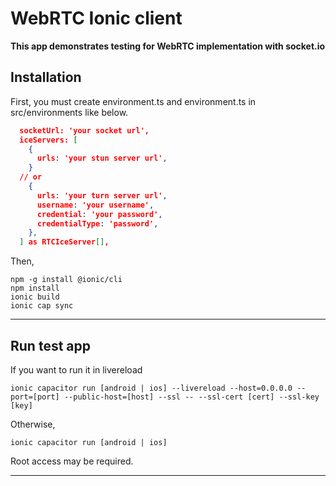 # WebRTC Ionic client

**This app demonstrates testing for WebRTC implementation with socket.io**

## Installation

First, you must create environment.ts and environment.ts in src/environments like below.

``` json
  socketUrl: 'your socket url',
  iceServers: [
    {
      urls: 'your stun server url',
    }
  // or
    {
      urls: 'your turn server url',
      username: 'your username',
      credential: 'your password',
      credentialType: 'password',
    },
  ] as RTCIceServer[],
```

Then,


```
npm -g install @ionic/cli
npm install
ionic build
ionic cap sync
```

___

## Run test app

If you want to run it in livereload

    ionic capacitor run [android | ios] --livereload --host=0.0.0.0 --port=[port] --public-host=[host] --ssl -- --ssl-cert [cert] --ssl-key [key]

Otherwise,

    ionic capacitor run [android | ios]

Root access may be required.

---
